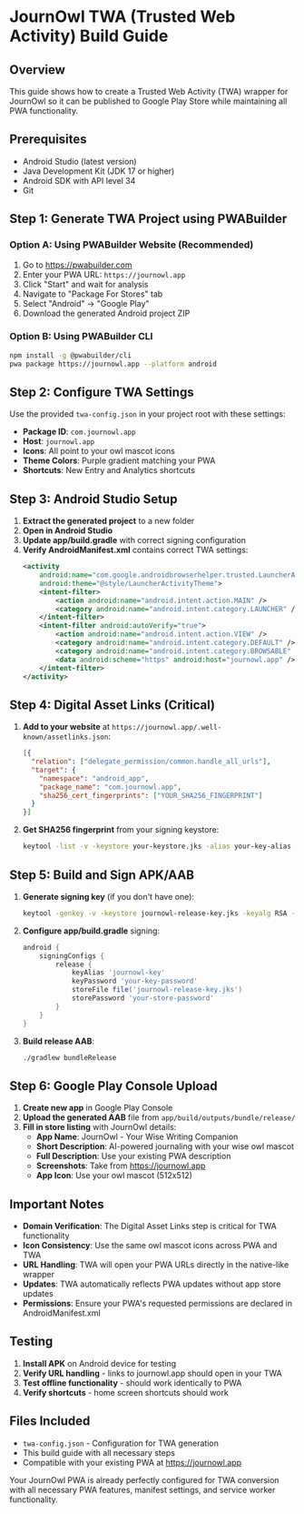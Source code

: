 # JournOwl TWA (Trusted Web Activity) Build Guide

## Overview
This guide shows how to create a Trusted Web Activity (TWA) wrapper for JournOwl so it can be published to Google Play Store while maintaining all PWA functionality.

## Prerequisites
- Android Studio (latest version)
- Java Development Kit (JDK 17 or higher)
- Android SDK with API level 34
- Git

## Step 1: Generate TWA Project using PWABuilder

### Option A: Using PWABuilder Website (Recommended)
1. Go to https://pwabuilder.com
2. Enter your PWA URL: `https://journowl.app`
3. Click "Start" and wait for analysis
4. Navigate to "Package For Stores" tab
5. Select "Android" → "Google Play"
6. Download the generated Android project ZIP

### Option B: Using PWABuilder CLI
```bash
npm install -g @pwabuilder/cli
pwa package https://journowl.app --platform android
```

## Step 2: Configure TWA Settings

Use the provided `twa-config.json` in your project root with these settings:
- **Package ID**: `com.journowl.app`
- **Host**: `journowl.app`
- **Icons**: All point to your owl mascot icons
- **Theme Colors**: Purple gradient matching your PWA
- **Shortcuts**: New Entry and Analytics shortcuts

## Step 3: Android Studio Setup

1. **Extract the generated project** to a new folder
2. **Open in Android Studio**
3. **Update app/build.gradle** with correct signing configuration
4. **Verify AndroidManifest.xml** contains correct TWA settings:
   ```xml
   <activity
       android:name="com.google.androidbrowserhelper.trusted.LauncherActivity"
       android:theme="@style/LauncherActivityTheme">
       <intent-filter>
           <action android:name="android.intent.action.MAIN" />
           <category android:name="android.intent.category.LAUNCHER" />
       </intent-filter>
       <intent-filter android:autoVerify="true">
           <action android:name="android.intent.action.VIEW" />
           <category android:name="android.intent.category.DEFAULT" />
           <category android:name="android.intent.category.BROWSABLE" />
           <data android:scheme="https" android:host="journowl.app" />
       </intent-filter>
   </activity>
   ```

## Step 4: Digital Asset Links (Critical)

1. **Add to your website** at `https://journowl.app/.well-known/assetlinks.json`:
   ```json
   [{
     "relation": ["delegate_permission/common.handle_all_urls"],
     "target": {
       "namespace": "android_app",
       "package_name": "com.journowl.app",
       "sha256_cert_fingerprints": ["YOUR_SHA256_FINGERPRINT"]
     }
   }]
   ```

2. **Get SHA256 fingerprint** from your signing keystore:
   ```bash
   keytool -list -v -keystore your-keystore.jks -alias your-key-alias
   ```

## Step 5: Build and Sign APK/AAB

1. **Generate signing key** (if you don't have one):
   ```bash
   keytool -genkey -v -keystore journowl-release-key.jks -keyalg RSA -keysize 2048 -validity 10000 -alias journowl-key
   ```

2. **Configure app/build.gradle** signing:
   ```gradle
   android {
       signingConfigs {
           release {
               keyAlias 'journowl-key'
               keyPassword 'your-key-password'
               storeFile file('journowl-release-key.jks')
               storePassword 'your-store-password'
           }
       }
   }
   ```

3. **Build release AAB**:
   ```bash
   ./gradlew bundleRelease
   ```

## Step 6: Google Play Console Upload

1. **Create new app** in Google Play Console
2. **Upload the generated AAB** file from `app/build/outputs/bundle/release/`
3. **Fill in store listing** with JournOwl details:
   - **App Name**: JournOwl - Your Wise Writing Companion
   - **Short Description**: AI-powered journaling with your wise owl mascot
   - **Full Description**: Use your existing PWA description
   - **Screenshots**: Take from https://journowl.app
   - **App Icon**: Use your owl mascot (512x512)

## Important Notes

- **Domain Verification**: The Digital Asset Links step is critical for TWA functionality
- **Icon Consistency**: Use the same owl mascot icons across PWA and TWA
- **URL Handling**: TWA will open your PWA URLs directly in the native-like wrapper
- **Updates**: TWA automatically reflects PWA updates without app store updates
- **Permissions**: Ensure your PWA's requested permissions are declared in AndroidManifest.xml

## Testing

1. **Install APK** on Android device for testing
2. **Verify URL handling** - links to journowl.app should open in your TWA
3. **Test offline functionality** - should work identically to PWA
4. **Verify shortcuts** - home screen shortcuts should work

## Files Included

- `twa-config.json` - Configuration for TWA generation
- This build guide with all necessary steps
- Compatible with your existing PWA at https://journowl.app

Your JournOwl PWA is already perfectly configured for TWA conversion with all necessary PWA features, manifest settings, and service worker functionality.